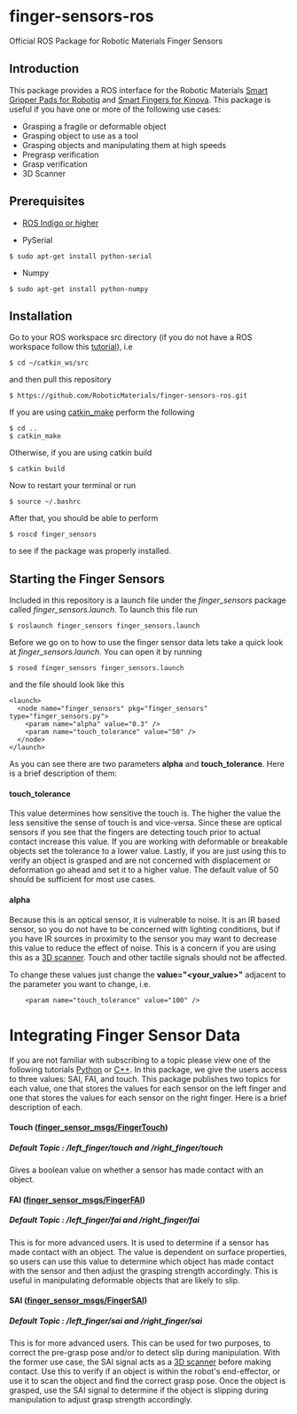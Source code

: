 # finger-sensors-ros
Official ROS Package for Robotic Materials Finger Sensors

## Introduction

This package provides a ROS interface for the Robotic Materials [Smart Gripper Pads for Robotiq](https://roboticmaterials.com/rm/product/smart-gripper-pads-for-robotiq/) and [Smart Fingers for Kinova](https://roboticmaterials.com/rm/product/smart-fingers-for-kinova/). This package is useful if you have one or more of the following use cases:

- Grasping a fragile or deformable object
- Grasping object to use as a tool
- Grasping objects and manipulating them at high speeds
- Pregrasp verification
- Grasp verification
- 3D Scanner

## Prerequisites 

- [ROS Indigo or higher](http://wiki.ros.org/kinetic/Installation)

- PySerial

```
$ sudo apt-get install python-serial
```

- Numpy


```
$ sudo apt-get install python-numpy
```

## Installation
Go to your ROS workspace src directory (if you do not have a ROS workspace follow this [tutorial](http://wiki.ros.org/ROS/Tutorials/InstallingandConfiguringROSEnvironment)), i.e
```
$ cd ~/catkin_ws/src
```
and then pull this repository
```
$ https://github.com/RoboticMaterials/finger-sensors-ros.git
```
If you are using [catkin_make](http://wiki.ros.org/catkin/commands/catkin_make) perform the following
```
$ cd ..
$ catkin_make
```
Otherwise, if you are using catkin build 
```
$ catkin build
```
Now to restart your terminal or run 
```
$ source ~/.bashrc
```
After that, you should be able to perform
```
$ roscd finger_sensors
```
to see if the package was properly installed.

## Starting the Finger Sensors

Included in this repository is a launch file under the *finger_sensors* package called *finger_sensors.launch*. To launch this file run
```
$ roslaunch finger_sensors finger_sensors.launch
```
Before we go on to how to use the finger sensor data lets take a quick look at *finger_sensors.launch*. You can open it by running 
```
$ rosed finger_sensors finger_sensors.launch
```
and the file should look like this
```
<launch>
  <node name="finger_sensors" pkg="finger_sensors" type="finger_sensors.py">
    <param name="alpha" value="0.3" />
    <param name="touch_tolerance" value="50" />
  </node>
</launch>
```
As you can see there are two parameters **alpha** and **touch_tolerance**. Here is a brief description of them:

#### touch_tolerance

This value determines how sensitive the touch is. The higher the value the less sensitive the sense of touch is and vice-versa. Since these are optical sensors if you see that the fingers are detecting touch prior to actual contact increase this value. If you are working with deformable or breakable objects set the tolerance to a lower value. Lastly, if you are just using this to verify an object is grasped and are not concerned with displacement or deformation go ahead and set it to a higher value. The default value of 50 should be sufficient for most use cases.

#### alpha

Because this is an optical sensor, it is vulnerable to noise. It is an IR based sensor, so you do not have to be concerned with lighting conditions, but if you have IR sources in proximity to the sensor you may want to decrease this value to reduce the effect of noise. This is a concern if you are using this as a [3D scanner](http://www.cs.utexas.edu/~jsinapov/AAAI-SSS-2017/paper/Cox_AAAI_SSS_2017.pdf). Touch and other tactile signals should not be affected. 

To change these values just change the **value="<your_value>"** adjacent to the parameter you want to change, i.e. 
```
    <param name="touch_tolerance" value="100" />
```

# Integrating Finger Sensor Data

If you are not familiar with subscribing to a topic please view one of the following tutorials [Python](http://wiki.ros.org/ROS/Tutorials/WritingPublisherSubscriber%28python%29_) or [C++](http://wiki.ros.org/ROS/Tutorials/WritingPublisherSubscriber%28c%2B%2B%29). In this package, we give the users access to three values: SAI, FAI, and touch. This package publishes two topics for each value, one that stores the values for each sensor on the left finger and one that stores the values for each sensor on the right finger. Here is a brief description of each.

#### Touch ([finger_sensor_msgs/FingerTouch](https://github.com/RoboticMaterials/finger-sensors-ros/blob/master/finger_sensor_msgs/msg/FingerTouch.msg))

##### Default Topic : /left_finger/touch and /right_finger/touch

Gives a boolean value on whether a sensor has made contact with an object.


#### FAI ([finger_sensor_msgs/FingerFAI](https://github.com/RoboticMaterials/finger-sensors-ros/blob/master/finger_sensor_msgs/msg/FingerFAI.msg))

##### Default Topic : /left_finger/fai and /right_finger/fai

This is for more advanced users. It is used to determine if a sensor has made contact with an object. The value is dependent on surface properties, so users can use this value to determine which object has made contact with the sensor and then adjust the grasping strength accordingly. This is useful in manipulating deformable objects that are likely to slip.

#### SAI ([finger_sensor_msgs/FingerSAI](https://github.com/RoboticMaterials/finger-sensors-ros/blob/master/finger_sensor_msgs/msg/FingerSAI.msg))

##### Default Topic : /left_finger/sai and /right_finger/sai

This is for more advanced users. This can be used for two purposes, to correct the pre-grasp pose and/or to detect slip during manipulation. With the former use case, the SAI signal acts as a  [3D scanner](http://www.cs.utexas.edu/~jsinapov/AAAI-SSS-2017/paper/Cox_AAAI_SSS_2017.pdf) before making contact. Use this to verify if an object is within the robot's end-effector, or use it to scan the object and find the correct grasp pose. Once the object is grasped, use the SAI signal to determine if the object is slipping during manipulation to adjust grasp strength accordingly. 


